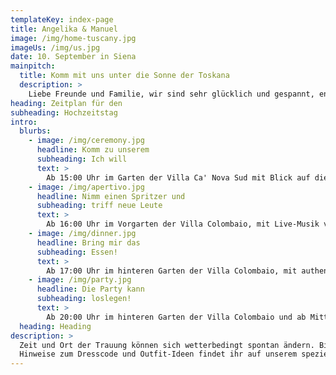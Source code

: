 ```yaml
---
templateKey: index-page
title: Angelika & Manuel
image: /img/home-tuscany.jpg
imageUs: /img/us.jpg
date: 10. September in Siena
mainpitch:
  title: Komm mit uns unter die Sonne der Toskana
  description: >
    Liebe Freunde und Familie, wir sind sehr glücklich und gespannt, endlich zu heiraten und euch alle in der Toskana dabei zu haben, wenn wir uns das Ja-Wort geben. Als internationales Paar können wir nur eine noch internationalere Party organisieren, also macht euch auf viel Wein, Spaß und einfach eine tolle Zeit bereit. Auf dieser Website findet ihr alle Infos und Updates zu unserem großen Tag, also checkt sie gerne mal aus. 🥳
heading: Zeitplan für den
subheading: Hochzeitstag
intro:
  blurbs:
    - image: /img/ceremony.jpg
      headline: Komm zu unserem
      subheading: Ich will
      text: >
        Ab 15:00 Uhr im Garten der Villa Ca' Nova Sud mit Blick auf die mittelalterliche Stadt Siena.
    - image: /img/apertivo.jpg
      headline: Nimm einen Spritzer und
      subheading: triff neue Leute
      text: >
        Ab 16:00 Uhr im Vorgarten der Villa Colombaio, mit Live-Musik von der wunderbaren <a href="https://www.instagram.com/gisellazambito" target="_blank">Gisella Zambito</a>.
    - image: /img/dinner.jpg
      headline: Bring mir das
      subheading: Essen!
      text: >
        Ab 17:00 Uhr im hinteren Garten der Villa Colombaio, mit authentischer toskanischer Küche von <a href="https://www.lauroracatering.it/" target="_blank"> L'Aurora Catering</a>.
    - image: /img/party.jpg
      headline: Die Party kann
      subheading: loslegen!
      text: >
        Ab 20:00 Uhr im hinteren Garten der Villa Colombaio und ab Mitternacht im Innenraum der Villa Colombaio..
  heading: Heading
description: >
  Zeit und Ort der Trauung können sich wetterbedingt spontan ändern. Bitte prüft daher auf der Website, ob es Änderungen gibt.<br><br> 
  Hinweise zum Dresscode und Outfit-Ideen findet ihr auf unserem speziellen <a href="https://pin.it/1mYdkGt" target="_blank"> Pinterest Board</a>.
---
```

